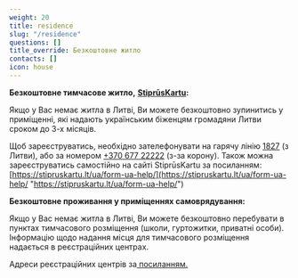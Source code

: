 ```yaml
---
weight: 20
title: residence
slug: "/residence"
questions: []
title_override: Безкоштовне житло
contacts: []
icon: house
---
```


**Безкоштовне тимчасове житло,** [**StiprūsKartu**](https://stipruskartu.lt/lt)**:**

Якщо у Вас немає житла в Литві, Ви можете безкоштовно зупинитись у приміщенні, які надають українським біженцям громадяни Литви сроком до 3-х місяців.

Щоб зареєструватись, необхідно зателефонувати на гарячу лінію [1827](1827) (з Литви), або за номером [+370 677 22222](+37067722222) (з-за корону). Також можна зареєструватись самостійно на сайті StiprūsKartu за посиланням: [https://stipruskartu.lt/ua/form-ua-help/](https://stipruskartu.lt/ua/form-ua-help/ "https://stipruskartu.lt/ua/form-ua-help/")

**Безкоштовне проживання у приміщеннях самоврядування:**

Якщо у Вас немає житла в Литві, Ви можете безкоштовно перебувати в пунктах тимчасового розміщення (школи, гуртожитки, приватні особи). Інформацію щодо надання місця для тимчасового розміщення надається в реєстраційних центрах.

Адреси реєстраційних центрів за[ посиланням.](https://suukraina.lt/ua/refugee-guide/migration-office/#tab-3)
